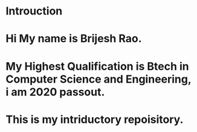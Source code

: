 # Introuction
# Hi My name is Brijesh Rao. 
# My Highest Qualification is Btech in Computer Science and Engineering, i am 2020 passout.
# This is my intriductory repoisitory.
